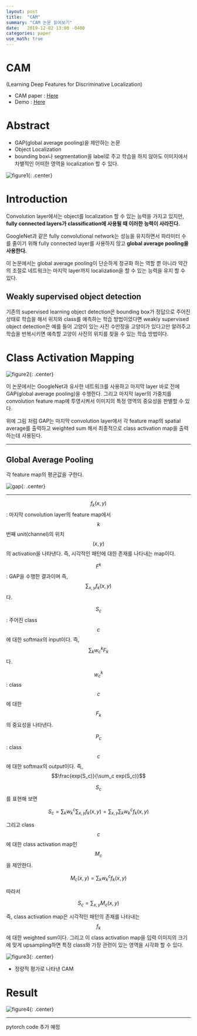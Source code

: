 ```yaml
---
layout: post
title:  "CAM"
summary: "CAM 논문 읽어보기"
date:   2019-12-02 13:00 -0400
categories: paper
use_math: true
---
```


# CAM

(Learning Deep Features for Discriminative Localization)

- CAM paper : [Here](https://arxiv.org/abs/1512.04150)
- Demo : [Here](http://places.csail.mit.edu/demo.html)

# Abstract
- GAP(global average pooling)을 제안하는 논문
- Object Localization
- bounding box나 segmentation을 label로 주고 학습을 하지 않아도 이미지에서 차별적인 어떠한 영역을 localization 할 수 있다.



![figure1](https://github.com/jjeamin/jjeamin.github.io/raw/master/_posts/post_img/cam/figure1.PNG){: .center}



# Introduction

Convolution layer에서는 object를 localization 할 수 있는 능력을 가지고 있지만, **fully connected layers가 classification에 사용될 때 이러한 능력이 사라진다.**

GoogleNet과 같은 fully convolutional network는 성능을 유지하면서 파라미터 수를 줄이기 위해 fully connected layer를 사용하지 않고 **global average pooling을 사용한다.**

이 논문에서는 global average pooling이 단순하게 정규화 하는 역할 뿐 아니라 약간의 조절로 네트워크는 마지막 layer까지 localization을 할 수 있는 능력을 유지 할 수 있다.

## Weakly supervised object detection

기존의 supervised learning object detection은 bounding box가 정답으로 주어진 상태로 학습을 해서 위치와 class를 예측하는 학습 방법이었다면 weakly supervised object detection은 예를 들어 고양이 있는 사진 수만장을 고양이가 있다고만 알려주고 학습을 반복시키면 예측할 고양이 사진의 위치를 찾을 수 있는 학습 방법이다.


# Class Activation Mapping



![figure2](https://github.com/jjeamin/jjeamin.github.io/raw/master/_posts/post_img/cam/figure2.PNG){: .center}



이 논문에서는 GoogleNet과 유사한 네트워크를 사용하고 마지막 layer 바로 전에 GAP(global average pooling)을 수행한다. 그리고 마지막 layer의 가중치를 convolution feature map에 투영시켜서 이미지의 특정 영역의 중요성을 판별할 수 있다.

위에 그림 처럼 GAP는 마지막 convolution layer에서 각 feature map의 spatial average를 출력하고 weighted sum 해서 최종적으로 class activation map을 출력하는데 사용된다.

---

## Global Average Pooling

각 feature map의 평균값을 구한다.



![gap](https://github.com/jjeamin/jjeamin.github.io/raw/master/_posts/post_img/cam/gap.PNG){: .center}



---

$$f_k(x,y)$$: 마지막 convolution layer의 feature map에서 $$k$$번째 unit(channel)의 위치 $$(x,y)$$의 activation을 나타낸다. 즉, 시각적인 패턴에 대한 존재를 나타내는 map이다.

$$F^k$$: GAP을 수행한 결과이며 즉, $$\sum_{x,y} f_k(x,y)$$다.

$$S_c$$: 주어진 class $$c$$에 대한 softmax의 input이다. 즉, $$\sum_{k} w_c^k F_k$$다.

$$w_c^k$$: class $$c$$에 대한 $$F_k$$의 중요성을 나타낸다.

$$P_c$$: class $$c$$에 대한 softmax의 output이다. 즉, $$\frac{exp(S_c)}{\sum_c exp(S_c)}$$

$$S_c$$를 표현해 보면

$$S_c = \sum_k w^c_k \sum_{x,y} f_k(x,y) = \sum_{x,y}\sum_k w^c_k f_k(x,y)$$

그리고 class $$c$$에 대한 class activation map인 $$M_c$$을 제안한다.

$$M_c (x,y) = \sum_k w^c_k f_k(x,y)$$

따라서

$$S_c = \sum_{x,y} M_c(x,y)$$

즉, class activation map은 시각적인 패턴의 존재를 나타내는 $$f_k$$에 대한 weighted sum이다. 그리고 이 class activation map을 입력 이미지의 크기에 맞게 upsampling하면 특정 class와 가장 관련이 있는 영역을 시각화 할 수 있다.



![figure3](https://github.com/jjeamin/jjeamin.github.io/raw/master/_posts/post_img/cam/figure3.PNG){: .center}



- 정량적 평가로 나타낸 CAM

# Result


![figure4](https://github.com/jjeamin/jjeamin.github.io/raw/master/_posts/post_img/cam/figure4.PNG){: .center}



---

pytorch code 추가 예정
